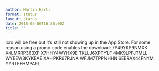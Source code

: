 ```yaml
---
author: Martin Hartl
format: status
layout: status
date: 2018-05-06T16:55:00Z
title: ''
---
```

Icro will be free but it’s still not showing up in the App Store. For some reason using a promo code enables the download:
7P49YKP9NMXK
X4LMRRP363XF
X7HHY4WYHX9E
TKLLJ6XPTYLF
4MK9LPFJTMLL
WYEEW3KYKEAE
XAHPKR67RJNA
WFJM7TPPNHHN
6EERAX44FNYM
YYRTFFHMPA9L